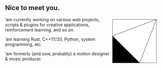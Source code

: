 ## Nice to meet you.

<a href="https://megakite.icu"><img align="right" width="160" src="logo_800.svg" /></a>

’am currently working on various web projects, scripts & plugins for creative applications, reinforcement learning, and so on. 

’am learning Rust, C++17/20, Python, system programming, etc.

’am formerly (and now, probably) a motion designer & music producer.

